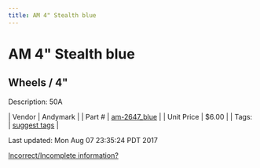 ```yaml
---
title: AM 4" Stealth blue
---
```


# AM 4" Stealth blue
## Wheels / 4"
Description: 	50A 

| Vendor | Andymark | 
| Part # | [am-2647_blue](http://www.andymark.com/product-p/am-2647_Blue.htm) | 
| Unit Price | $6.00 | 
| Tags: | [suggest tags](https://docs.google.com/forms/d/e/1FAIpQLSeWyY8v3RgOty-MyWmh9U0iivNYN_molChYyS-0U-o-kOAv_g/viewform) | 

Last updated: Mon Aug 07 23:35:24 PDT 2017

 [Incorrect/Incomplete information?](https://docs.google.com/forms/d/e/1FAIpQLSeWyY8v3RgOty-MyWmh9U0iivNYN_molChYyS-0U-o-kOAv_g/viewform)